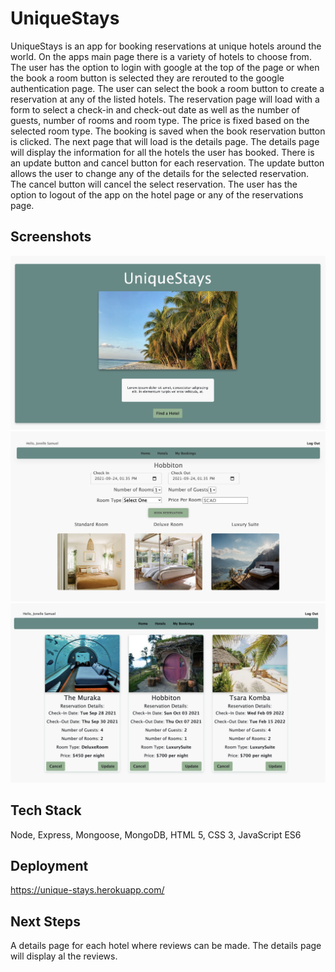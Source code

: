 # UniqueStays

UniqueStays is an app for booking reservations at unique hotels around the world.
On the apps main page there is a variety of hotels to choose from. The user has the option to login with google at the top of the page or when the book a room button is selected they are rerouted to the google authentication page.
The user can select the book a room button to create a reservation at any of the listed hotels.
The reservation page will load with a form to select a check-in and check-out date as well as the number of guests, number of rooms and room type. The price is fixed based on the selected room type.
The booking is saved when the book reservation button is clicked. The next page that will load is the details page.
The details page will display the information for all the hotels the user has booked. There is an update button and cancel button for each reservation.
The update button allows the user to change any of the details for the selected reservation. The cancel button will cancel the select reservation.
The user has the option to logout of the app on the hotel page or any of the reservations page.

## Screenshots

![App Home Page](public/images/UniqueStays.jpg)
![App Booking Page](public/images/UniqueStays-2.jpg)
![App Details Page](public/images/UniqueStays-3.jpg)

## Tech Stack

Node, Express, Mongoose, MongoDB, HTML 5, CSS 3, JavaScript ES6

## Deployment

https://unique-stays.herokuapp.com/

## Next Steps

A details page for each hotel where reviews can be made.
The details page will display al the reviews.
